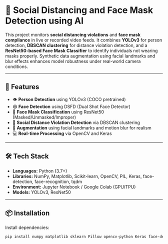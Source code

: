 # 🧠 Social Distancing and Face Mask Detection using AI

This project monitors **social distancing violations** and **face mask compliance** in live or recorded video feeds. It combines **YOLOv3** for person detection, **DBSCAN clustering** for distance violation detection, and a **ResNet50-based Face Mask Classifier** to identify individuals not wearing masks properly. Synthetic data augmentation using facial landmarks and blur effects enhances model robustness under real-world camera conditions.

---

## 🚀 Features

- 👁️ **Person Detection** using YOLOv3 (COCO pretrained)
- 😷 **Face Detection** using DSFD (Dual Shot Face Detector)
- 🧠 **Face Mask Classification** using ResNet50 (Masked/Unmasked/Improper)
- 📏 **Social Distance Violation Detection** via DBSCAN clustering
- 🧩 **Augmentation** using facial landmarks and motion blur for realism
- 💻 **Real-time Processing** via OpenCV and Keras

---

## 🛠️ Tech Stack

- **Languages:** Python (3.7+)
- **Libraries:** NumPy, Matplotlib, Scikit-learn, OpenCV, PIL, Keras, face-detection, face-recognition, tqdm
- **Environment:** Jupyter Notebook / Google Colab (GPU/TPU)
- **Models:** YOLOv3, ResNet50

---

## 📦 Installation

Install dependencies:
```bash
pip install numpy matplotlib sklearn Pillow opencv-python Keras face-detection face-recognition tqdm
